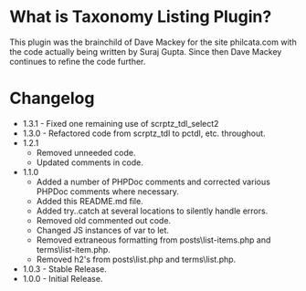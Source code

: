 # What is Taxonomy Listing Plugin?
This plugin was the brainchild of Dave Mackey for the site philcata.com with the code actually being written by Suraj Gupta. Since then Dave Mackey continues to refine the code further.

# Changelog
- 1.3.1 - Fixed one remaining use of scrptz_tdl_select2
- 1.3.0 - Refactored code from scrptz_tdl to pctdl, etc. throughout.
- 1.2.1
    - Removed unneeded code.
    - Updated comments in code.
- 1.1.0
    - Added a number of PHPDoc comments and corrected various PHPDoc comments where necessary.
    - Added this README.md file.
    - Added try..catch at several locations to silently handle errors.
    - Removed old commented out code.
    - Changed JS instances of var to let.
    - Removed extraneous formatting from posts\list-items.php and terms\list-item.php.
    - Removed h2's from posts\list.php and terms\list.php.
- 1.0.3 - Stable Release.
- 1.0.0 - Initial Release.